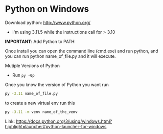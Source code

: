 # Python on Windows

Download python: http://www.python.org/
* I'm using 3.11.5 while the instructions call for > 3.10

**IMPORTANT**: Add Python to PATH

Once install you can open the command line (cmd.exe) and run python, and you can run python name_of_file.py and it will execute.

Mutiple Versions of Python
* Run `py -0p`

Once you know the version of Python you want run

```sh
py -3.11 name_of_file.py
```

to create a new virtual env run this 

```sh
py -3.11 -m venv name_of_the_venv
```

Link: https://docs.python.org/3/using/windows.html?highlight=launcher#python-launcher-for-windows
